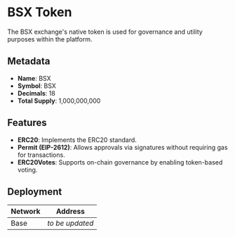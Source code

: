 # BSX Token

The BSX exchange's native token is used for governance and utility purposes within the platform.

## Metadata

- **Name**: BSX
- **Symbol**: BSX
- **Decimals**: 18
- **Total Supply**: 1,000,000,000

## Features

- **ERC20**: Implements the ERC20 standard.
- **Permit (EIP-2612)**: Allows approvals via signatures without requiring gas for transactions.
- **ERC20Votes**: Supports on-chain governance by enabling token-based voting.

## Deployment

| Network | Address         |
| ------- | --------------- |
| Base    | _to be updated_ |
